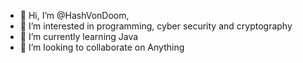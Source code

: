 - 👋 Hi, I’m @HashVonDoom, 
- 👀 I’m interested in programming, cyber security and cryptography
- 🌱 I’m currently learning Java
- 💞️ I’m looking to collaborate on Anything
